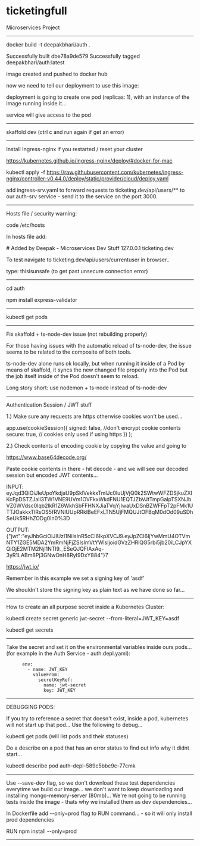 # ticketingfull

Microservices Project

---

docker build -t deepakbhari/auth .

Successfully built dbe78a9de579
Successfully tagged deepakbhari/auth:latest

image created and pushed to docker hub

now we need to tell our deployment to use this image:

deployment is going to create one pod (replicas: 1), with an instance of the image running inside it...

service will give access to the pod

---

skaffold dev (ctrl c and run again if get an error)

---

Install Ingress-nginx if you restarted / reset your cluster

https://kubernetes.github.io/ingress-nginx/deploy/#docker-for-mac

kubectl apply -f https://raw.githubusercontent.com/kubernetes/ingress-nginx/controller-v0.44.0/deploy/static/provider/cloud/deploy.yaml

add ingress-srv.yaml to forward requests to ticketing.dev/api/users/\*\* to
our auth-srv service - send it to the service on the port 3000.

---

Hosts file / security warning:

code /etc/hosts

In hosts file add:

\# Added by Deepak - Microservices Dev Stuff
127.0.0.1 ticketing.dev

To test navigate to ticketing.dev/api/users/currentuser in browser..

type: thisisunsafe (to get past unsecure connection error)

---

cd auth

npm install express-validator

---

kubectl get pods

---

Fix skaffold + ts-node-dev issue (not rebuilding properly)

For those having issues with the automatic reload of ts-node-dev, the issue seems to be related to the composite of both tools.

ts-node-dev alone runs ok locally, but when running it inside of a Pod by means of skaffold, it syncs the new changed file properly into the Pod but the job itself inside of the Pod doesn't seem to reload.

Long story short: use nodemon + ts-node instead of ts-node-dev

---

Authentication Session / JWT stuff

1.) Make sure any requests are https otherwise cookies won't be used...

app.use(cookieSession({
signed: false, //don't encrypt cookie contents
secure: true, // cookies only used if using https
})
);

2.) Check contents of encoding cookie by copying the value and going to

https://www.base64decode.org/

Paste cookie contents in there - hit decode - and we will see our decoded session but encoded JWT contents...

INPUT:
eyJqd3QiOiJleUpoYkdjaU9pSklVekkxTmlJc0luUjVjQ0k2SWtwWFZDSjkuZXlKcFpDSTZJall3TW1VNE9UVm1OVFkxWkdFNU1EQTJZbVJtTmpGalpTSXNJbVZ0WVdsc0lqb2lkR1Z6WkhSbFFHNXJiaTVqYjIwaUxDSnBZWFFpT2pFMk1UTTJOakkxTlRsOS5fRVNlUUpRRklBeEFxLTN5UjFMQUJtOFBqM0dOd09uSDhSeUk5RHhZODg0In0%3D

OUTPUT:
{"jwt":"eyJhbGciOiJIUzI1NiIsInR5cCI6IkpXVCJ9.eyJpZCI6IjYwMmU4OTVmNTY1ZGE5MDA2YmRmNjFjZSIsImVtYWlsIjoidGVzZHRlQG5rbi5jb20iLCJpYXQiOjE2MTM2NjI1NTl9.\_ESeQJQFIAxAq-3yR1LABm8Pj3GNwOnH8RyI9DxY884"}7

https://jwt.io/

Remember in this example we set a signing key of 'asdf'

We shouldn't store the signing key as plain text as we have done so far...

---

How to create an all purpose secret inside a Kubernetes Cluster:

kubectl create secret generic jwt-secret --from-literal=JWT_KEY=asdf

kubectl get secrets

---

Take the secret and set it on the environmental variables inside ours pods...
(for example in the Auth Service - auth.depl.yaml):

          env:
            - name: JWT_KEY
              valueFrom:
                secretKeyRef:
                  name: jwt-secret
                  key: JWT_KEY

---

DEBUGGING PODS:

If you try to reference a secret that doesn't exist, inside a pod, kubernetes
will not start up that pod... Use the following to debug...

kubectl get pods (will list pods and their statuses)

Do a describe on a pod that has an error status to find out info why it didnt start...

kubectl describe pod auth-depl-589c5bbc9c-77cmk

---

Use --save-dev flag, so we don't download these test dependencies everytime we build our image... we don't want to keep downloading and installing mongo-memory-server (80mb)... We're not going to be running tests inside the image - thats why we installed them as dev dependencies...

In Dockerfile add --only=prod flag to RUN command... - so it will only install prod dependencies

RUN npm install --only=prod

---
